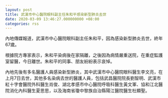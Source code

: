 ```yaml
---
layout: post
title: 武漢市中心醫院眼科副主任朱和平感染新型肺炎去世
date: 2020-03-09 13:46:27.000000000 +08:00
categories: rss
---
```


內地傳媒報道，武漢市中心醫院眼科副主任朱和平，因為感染新型肺炎去世，終年67歲。

根據院方專家表示，朱和平染病後在家隔離，之後因為病情嚴重送院，在重症監護室留醫，今日離世。朱和平的同事、朋友紛紛表示哀悼。

內地先後有多名醫護人員感染新型肺炎，其中武漢市中心醫院眼科醫生李文亮，在上月7日去世，其他多名染病去世的醫護人員，包括武昌醫院院長劉智明、武漢市紅十字會醫院外科醫生肖俊、湖北孝感市中心醫院呼吸科醫生黃文軍、協和江北醫院消化內科醫生夏思思，以及海南省瓊中黎族自治縣陽江醫院醫生杜顯聖。
